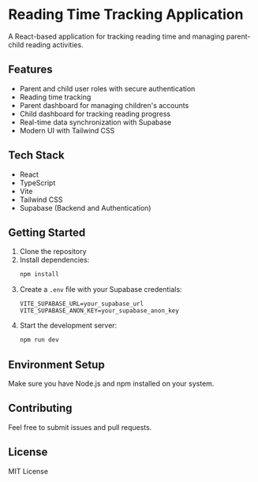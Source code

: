 # Reading Time Tracking Application

A React-based application for tracking reading time and managing parent-child reading activities.

## Features

- Parent and child user roles with secure authentication
- Reading time tracking
- Parent dashboard for managing children's accounts
- Child dashboard for tracking reading progress
- Real-time data synchronization with Supabase
- Modern UI with Tailwind CSS

## Tech Stack

- React
- TypeScript
- Vite
- Tailwind CSS
- Supabase (Backend and Authentication)

## Getting Started

1. Clone the repository
2. Install dependencies:
   ```bash
   npm install
   ```
3. Create a `.env` file with your Supabase credentials:
   ```
   VITE_SUPABASE_URL=your_supabase_url
   VITE_SUPABASE_ANON_KEY=your_supabase_anon_key
   ```
4. Start the development server:
   ```bash
   npm run dev
   ```

## Environment Setup

Make sure you have Node.js and npm installed on your system.

## Contributing

Feel free to submit issues and pull requests.

## License

MIT License 